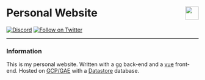 # Personal Website [<img align="right" src="https://cdn.tcole.me/logo.png" height="35">](https://github.com/TimothyCole/timcole.me)

[![Discord](https://img.shields.io/discord/313591755180081153.svg?label=Personal%20Discord&colorB=308bcd&maxAge=3600)](https://discordapp.com/invite/YFtfGwq)
[![Follow on Twitter](https://img.shields.io/twitter/follow/modesttim.svg?style=popout&label=Follow%20on%20Twitter)](https://twitter.com/intent/follow?screen_name=modesttim)

---

### Information
This is my personal website.  Written with a [go](https://golang.org/) back-end and a [vue](https://vuejs.org/) front-end.  Hosted on [GCP/GAE](https://cloud.google.com/appengine/) with a [Datastore](https://cloud.google.com/datastore/) database.